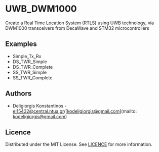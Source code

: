 # UWB_DWM1000 

Create a Real Time Location System (RTLS) using UWB technology, via DWM1000 transceivers from DecaWave and STM32 microcontrollers

## Examples 

- Simple_Tx_Rx
- DS_TWR_Simple
- DS_TWR_Complete
- SS_TWR_Simple
- SS_TWR_Complete






## Authors
- Deligiorgis Konstantinos -  [el15432@central.ntua.gr](mailto:el15432@central.ntua.gr)/[kodeligiorgis@gmail.com](mailto: kodeligiorgis@gmail.com)

## Licence 
Distributed under the MIT License. See [LICENCE](https://github.com/kdeligiorgis/UWB_DWM1000/blob/main/LICENSE) for more information.
